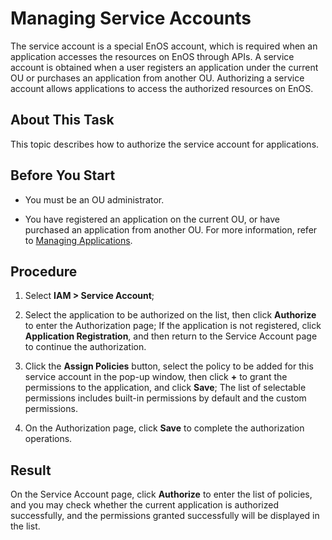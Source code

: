 # Managing Service Accounts

The service account is a special EnOS account, which is required when an application accesses the resources on EnOS through APIs. A service account is obtained when a user registers an application under the current OU or purchases an application from another OU. Authorizing a service account allows applications to access the authorized resources on EnOS.

## About This Task

This topic describes how to authorize the service account for applications.

## Before You Start

- You must be an OU administrator.

- You have registered an application on the current OU, or have purchased an application from another OU. For more information, refer to [Managing Applications](https://www.envisioniot.com/docs/app-development/en/latest/managing_apps.html).

## Procedure

1. Select **IAM > Service Account**;

2. Select the application to be authorized on the list, then click **Authorize** to enter the Authorization page;
   If the application is not registered, click **Application Registration**, and then return to the Service Account page to continue the authorization.

3. Click the **Assign Policies** button, select the policy to be added for this service account in the pop-up window, then click **+** to grant the permissions to the application, and click  **Save**;
   The list of selectable permissions includes built-in permissions by default and the custom permissions.

4. On the Authorization page, click **Save** to complete the authorization operations.

## Result

On the Service Account page, click **Authorize** to enter the list of policies, and you may check whether the current application is authorized successfully, and the permissions granted successfully will be displayed in the list.
